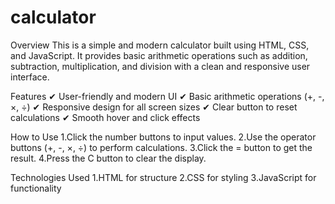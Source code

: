 # calculator
Overview
This is a simple and modern calculator built using HTML, CSS, and JavaScript. It provides basic arithmetic operations such as addition, subtraction, multiplication, and division with a clean and responsive user interface.

Features
✔ User-friendly and modern UI
✔ Basic arithmetic operations (+, -, ×, ÷)
✔ Responsive design for all screen sizes
✔ Clear button to reset calculations
✔ Smooth hover and click effects

How to Use
1.Click the number buttons to input values.
2.Use the operator buttons (+, -, ×, ÷) to perform calculations.
3.Click the = button to get the result.
4.Press the C button to clear the display.

Technologies Used
1.HTML for structure
2.CSS for styling
3.JavaScript for functionality
